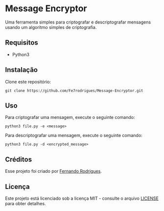 # Message Encryptor

Uma ferramenta simples para criptografar e descriptografar mensagens usando um algoritmo simples de criptografia.

## Requisitos

- Python3

## Instalação

Clone este repositório:

```
git clone https://github.com/Fe7rodrigues/Message-Encryptor.git
```

## Uso

Para criptografar uma mensagem, execute o seguinte comando:

```
python3 file.py -e <message>
```

Para descriptografar uma mensagem, execute o seguinte comando:

```
python3 file.py -d <encrypted_message>
```
## Créditos

Esse projeto foi criado por [Fernando Rodrigues](https://github.com/Fe7rodrigues).

## Licença

Este projeto está licenciado sob a licença MIT - consulte o arquivo <a href="https://github.com/Fe7rodrigues/Message-Encryptor/blob/main/LICENSE.md">LICENSE</a> para obter detalhes.